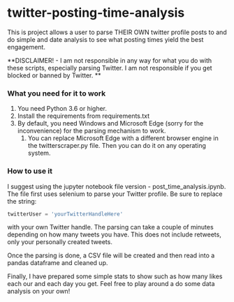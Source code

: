 # twitter-posting-time-analysis

This is project allows a user to parse THEIR OWN twitter profile posts to and do simple  and date analysis to see what posting times yield the best engagement.

**DISCLAIMER! - I am not responsible in any way for what you do with these scripts, especially parsing Twitter. I am not responsible if you get blocked or banned by Twitter. **

### What you need for it to work

1. You need Python 3.6 or higher.
2. Install the requirements from requirements.txt
3. By default, you need Windows and Microsoft Edge (sorry for the inconvenience) for the parsing mechanism to work.
   1. You can replace Microsoft Edge with a different browser engine in the twitterscraper.py file. Then you can do it on any operating system.

### How to use it

I suggest using the jupyter notebook file version - post_time_analysis.ipynb. The file first uses selenium to parse your Twitter profile. Be sure to replace the string:

```python
twitterUser = 'yourTwitterHandleHere'
```

with your own Twitter handle. The parsing can take a couple of minutes depending on how many tweets you have. This does not include retweets, only your personally created tweets.

Once the parsing is done, a CSV file will be created and then read into a pandas dataframe and cleaned up.

Finally, I have prepared some simple stats to show such as how many likes each our and each day you get. Feel free to play around a do some data analysis on your own!
